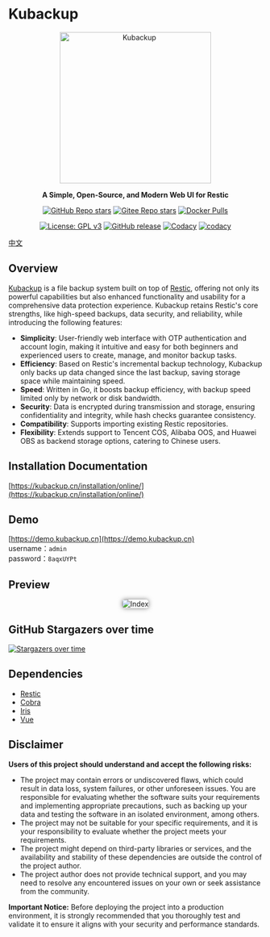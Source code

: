 # Kubackup

<p align="center"><a href="https://kubackup.cn" target="_blank"><img src="https://cos.kubackup.cn/img/kubackup-bar.png" alt="Kubackup" width="300" /></a></p>
<p align="center"><b>A Simple, Open-Source, and Modern Web UI for Restic</b></p>
<p align="center">
  <a href="https://github.com/kubackup/kubackup" target="_blank"><img alt="GitHub Repo stars" src="https://img.shields.io/github/stars/kubackup/kubackup?style=flat&logo=github"></a>
  <a href="https://gitee.com/kubackup/kubackup" target="_blank" style="padding-top: 5px"><img alt="Gitee Repo stars" src="https://gitee.com/kubackup/kubackup/badge/star.svg?theme=dark"></a>
  <a href="https://hub.docker.com/r/kubackup/kubackup"><img src="https://img.shields.io/docker/pulls/kubackup/kubackup" alt="Docker Pulls"/></a>
</p>
<p align="center">
  <a href="https://www.gnu.org/licenses/gpl-3.0.html" target="_blank"><img src="https://shields.io/github/license/kubackup/kubackup?color=%231890FF" alt="License: GPL v3"></a>
  <a href="https://github.com/kubackup/kubackup/releases"><img src="https://img.shields.io/github/v/release/kubackup/kubackup" alt="GitHub release"></a>
  <a href="https://app.codacy.com/gh/kubackup/kubackup/dashboard?utm_source=gh&utm_medium=referral&utm_content=&utm_campaign=Badge_grade"><img src="https://app.codacy.com/project/badge/Grade/8e1a63fabe8b441cb31d5a70bd0291be" alt="Codacy"/></a>
  <a target="_blank" href="https://github.com/restic/restic/tree/v0.16.5"><img src="https://img.shields.io/badge/resitc-v0.16.5-red" alt="codacy"/></a>
</p>

[中文](README.md)

## Overview

[Kubackup](https://kubackup.cn) is a file backup system built on top of [Restic](https://github.com/restic/restic),
offering not only its powerful capabilities but also enhanced functionality and usability for a comprehensive data
protection experience. Kubackup retains Restic's core strengths, like high-speed backups, data security, and
reliability, while introducing the following features:

- **Simplicity**: User-friendly web interface with OTP authentication and account login, making it intuitive and easy
  for both beginners and experienced users to create, manage, and monitor backup tasks.
- **Efficiency**: Based on Restic's incremental backup technology, Kubackup only backs up data changed since the last
  backup, saving storage space while maintaining speed.
- **Speed**: Written in Go, it boosts backup efficiency, with backup speed limited only by network or disk bandwidth.
- **Security**: Data is encrypted during transmission and storage, ensuring confidentiality and integrity, while hash
  checks guarantee consistency.
- **Compatibility**: Supports importing existing Restic repositories.
- **Flexibility**: Extends support to Tencent COS, Alibaba OOS, and Huawei OBS as backend storage options, catering to
  Chinese users.

## Installation Documentation

[https://kubackup.cn/installation/online/](https://kubackup.cn/installation/online/)


## Demo

[https://demo.kubackup.cn](https://demo.kubackup.cn)  
username：```admin  ```  
password：```8aqxUYPt```

## Preview

<p align="center">
    <img style="box-shadow: 0 0 10px rgba(0,0,0,0.5);border-radius: 5px;" src="https://cos.kubackup.cn/img/index.png" alt="Index"/>
</p>

## GitHub Stargazers over time

[![Stargazers over time](https://starchart.cc/kubackup/kubackup.svg?variant=light)](https://starchart.cc/kubackup/kubackup)

## Dependencies

- [Restic](https://github.com/restic/restic)
- [Cobra](https://github.com/spf13/cobra)
- [Iris](https://github.com/kataras/iris)
- [Vue](https://github.com/vuejs/vue)

## Disclaimer

**Users of this project should understand and accept the following risks:**

- The project may contain errors or undiscovered flaws, which could result in data loss, system failures, or other
  unforeseen issues. You are responsible for evaluating whether the software suits your requirements and implementing
  appropriate precautions, such as backing up your data and testing the software in an isolated environment, among
  others.
- The project may not be suitable for your specific requirements, and it is your responsibility to evaluate whether the
  project meets your requirements.
- The project might depend on third-party libraries or services, and the availability and stability of these
  dependencies are outside the control of the project author.
- The project author does not provide technical support, and you may need to resolve any encountered issues on your own
  or seek assistance from the community.

**Important Notice:** Before deploying the project into a production environment, it is strongly recommended that you
thoroughly test and validate it to ensure it aligns with your security and performance standards.
